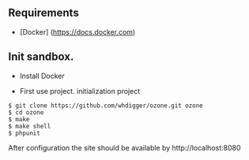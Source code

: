 ## Requirements

- [Docker] (https://docs.docker.com)

## Init sandbox.

- Install Docker

- First use project. initialization project
```shell
$ git clone https://github.com/whdigger/ozone.git ozone
$ cd ozone
$ make
$ make shell
$ phpunit
```

After configuration the site should be available by http://localhost:8080 